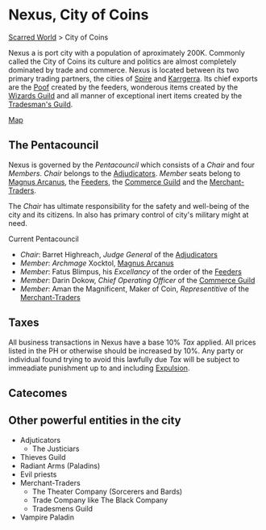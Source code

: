 # Nexus, City of Coins

[Scarred World](./readme.md) > City of Coins

Nexus a is port city with a population of aproximately 200K. Commonly called the City of Coins its culture and politics are almost completely dominated by trade and commerce. Nexus is located between its two primary trading partners, the cities of [Spire]() and [Karrgerra](). Its chief exports are the [Poof](./poof.md) created by the feeders, wonderous items created by the [Wizards Guild]() and all manner of exceptional inert items created by the [Tradesman's Guild]().

[Map](./city-of-coins-map.png)

## The Pentacouncil
Nexus is governed by the *Pentacouncil* which consists of a *Chair* and four *Members*. *Chair* belongs to the [Adjudicators](./adjudicators.md). *Member* seats belong to [Magnus Arcanus](./magnus-arcanus.md), the [Feeders](./pantheon.md), the [Commerce Guild]() and the [Merchant-Traders](./merchant-traders.md).

The *Chair* has ultimate responsibility for the safety and well-being of the city and its citizens. In also has primary control of city's military might at need.

Current Pentacouncil
- *Chair*: Barret Highreach, *Judge General* of the [Adjudicators](./adjudicators.md)
- *Member*: *Archmage* Xocktol, [Magnus Arcanus](./magnus-arcanus.md)
- *Member*: Fatus Blimpus, his *Excellancy* of the order of the [Feeders](./pantheon.md)
- *Member*: Darin Dokow, *Chief Operating Officer* of the [Commerce Guild]()
- *Member*: Aman the Magnificent, Maker of Coin, *Representitive* of the [Merchant-Traders](./merchant-traders.md)

## Taxes
All business transactions in Nexus have a base 10% *Tax* applied. All prices listed in the PH or otherwise should be increased by 10%. Any party or individual found trying to avoid this lawfully due *Tax* will be subject to immeadiate punishment up to and including [Expulsion]().

## Catecomes

## Other powerful entities in the city
- Adjuticators
    - The Justiciars
- Thieves Guild
- Radiant Arms (Paladins)
- Evil priests
- Merchant-Traders
    - The Theater Company (Sorcerers and Bards)
    - Trade Company like The Black Company
    - Tradesmens Guild
- Vampire Paladin
